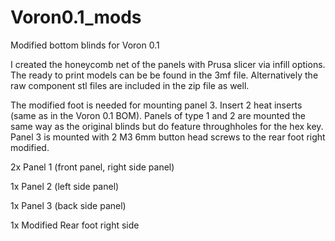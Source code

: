 # Voron0.1_mods

Modified bottom blinds for Voron 0.1

I created the honeycomb net of the panels with Prusa slicer via infill options. The ready to print models can be be found in the 3mf file. 
Alternatively the raw component stl files are included in the zip file as well. 

The modified foot is needed for mounting panel 3. Insert 2 heat inserts (same as in the Voron 0.1 BOM). 
Panels of type 1 and 2 are mounted the same way as the original blinds but do feature throughholes for the hex key. Panel 3 is mounted with 2 M3 6mm button head screws to the rear foot right modified. 


2x Panel 1 (front panel, right side panel)

1x Panel 2 (left side panel)

1x Panel 3 (back side panel)

1x Modified Rear foot right side
